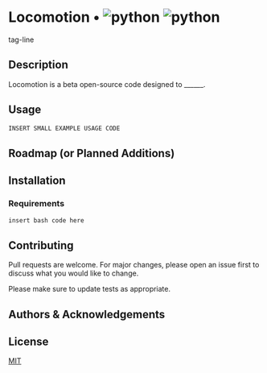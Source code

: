 # Locomotion • ![python](https://img.shields.io/badge/version-v0.1.0-orange.svg) ![python](https://img.shields.io/badge/license-MIT-green.svg)

tag-line

## Description
Locomotion is a beta open-source code designed to ______. 

## Usage

```python
INSERT SMALL EXAMPLE USAGE CODE
```
## Roadmap (or Planned Additions)

## Installation
### Requirements

```bash
insert bash code here 
```

## Contributing
Pull requests are welcome. For major changes, please open an issue first to discuss what you would like to change.

Please make sure to update tests as appropriate.

## Authors & Acknowledgements

## License
[MIT](https://choosealicense.com/licenses/mit/)

